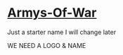 # [Armys-Of-War](https://diamond53.github.io/ArmysOfWar/)
Just a starter name I will change later

WE NEED A LOGO & NAME
